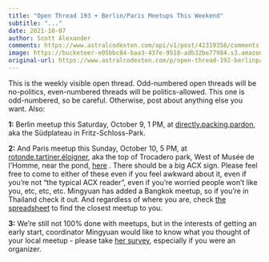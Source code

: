 ```yaml
---
title: "Open Thread 193 + Berlin/Paris Meetups This Weekend"
subtitle: "..."
date: 2021-10-07
author: Scott Alexander
comments: https://www.astralcodexten.com/api/v1/post/42319358/comments?&all_comments=true
image: https://bucketeer-e05bbc84-baa3-437e-9518-adb32be77984.s3.amazonaws.com/public/images/b5d16e6c-700f-4a01-9b88-e172854c41e1_1113x701.png
original-url: https://www.astralcodexten.com/p/open-thread-192-berlinparis-meetups
---
```

This is the weekly visible open thread. Odd-numbered open threads will be no-politics, even-numbered threads will be politics-allowed. This one is odd-numbered, so be careful. Otherwise, post about anything else you want. Also:

**1:** Berlin meetup this Saturday, October 9, 1 PM, at [directly.packing.pardon](https://w3w.co/directly.packing.pardon), aka the Südplateau in Fritz-Schloss-Park.

**2:** And Paris meetup this Sunday, October 10, 5 PM, at [rotonde.tartiner.éloigner](https://what3words.com/rotonde.tartiner.%C3%A9loigner), aka the top of Trocadero park, West of Musée de l'Homme, near the pond, [here](https://goo.gl/maps/e6x139yMRQyMBa5p8) . There should be a big ACX sign. Please feel free to come to either of these even if you feel awkward about it, even if you’re not “the typical ACX reader”, even if you’re worried people won’t like you, etc, etc, etc. Mingyuan has added a Bangkok meetup, so if you’re in Thailand check it out. And regardless of where you are, check [the spreadsheet](https://docs.google.com/spreadsheets/d/e/2PACX-1vTsSMKpBkT5y4yOIcUYqKGzuyZ7jdZTKSrp-bASqY6Y5VV0ta6_hNwVWWMI2wQDzj21TaA4lMS-KSio/pubhtml) to find the closest meetup to you.

**3:** We’re still not 100% done with meetups, but in the interests of getting an early start, coordinator Mingyuan would like to know what you thought of your local meetup - please take [her survey](https://docs.google.com/forms/d/e/1FAIpQLSfLbWA3EOB28HT3xl2O_SX5OkvJBPwqfCi7ptIo2yVgWV5uoA/viewform), especially if you were an organizer.
